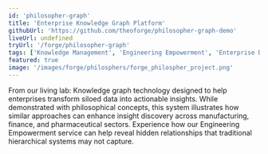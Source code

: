 ```yaml
---
id: 'philosopher-graph'
title: 'Enterprise Knowledge Graph Platform'
githubUrl: 'https://github.com/theoforge/philosopher-graph-demo'
liveUrl: undefined
tryUrl: '/forge/philosopher-graph'
tags: ['Knowledge Management', 'Engineering Empowerment', 'Enterprise Data']
featured: true
image: '/images/forge/philosphers/forge_philospher_project.png'
---
```


From our living lab: Knowledge graph technology designed to help enterprises transform siloed data into actionable insights. While demonstrated with philosophical concepts, this system illustrates how similar approaches can enhance insight discovery across manufacturing, finance, and pharmaceutical sectors. Experience how our Engineering Empowerment service can help reveal hidden relationships that traditional hierarchical systems may not capture.
